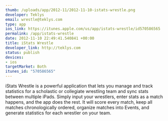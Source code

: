 ```yaml
--- 
thumb: /uploads/app/2012-11/2012-11-10-istats-wrestle.png
developer: Teklys
email: wrestle@teklys.com
type: app
ios_link: https://itunes.apple.com/us/app/istats-wrestle/id570586565
permalink: /app/istats-wrestle
date: 2012-11-10 22:49:41.540841 +00:00
title: iStats Wrestle
developer_link: http://teklys.com
status: publish
devices: 
- ios
targetMarket: Both
itunes_id: "570586565"
---
```


iStats Wrestle is a powerful application that lets you manage and track statistics for a scholastic or collegiate wrestling team and sync stats between multiple iPads. Simply input your wrestlers, enter stats as a match happens, and the app does the rest. It will score every match, keep all matches chronologically ordered, organize matches into Events, and generate statistics for each wrestler on your team. 
